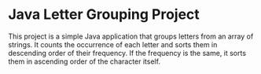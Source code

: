 # Java Letter Grouping Project

This project is a simple Java application that groups letters from an array of strings.
It counts the occurrence of each letter and sorts them in descending order of their frequency.
If the frequency is the same, it sorts them in ascending order of the character itself.
